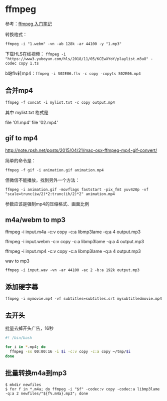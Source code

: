 # ffmpeg

参考：[ffmpeg 入门笔记](http://einverne.github.io/post/2015/12/ffmpeg-first.html)

转换格式：
```
ffmpeg -i "1.webm" -vn -ab 128k -ar 44100 -y "1.mp3"
```

下载HLS在线视频： `ffmpeg -i "https://www3.yuboyun.com/hls/2018/11/05/KCEwXYoY/playlist.m3u8" -codec copy 1.ts `

b站flv转mp4：`ffmpeg -i S02E06.flv -c copy -copyts S02E06.mp4`


## 合并mp4

```
ffmpeg -f concat -i mylist.txt -c copy output.mp4
```

其中 mylist.txt 格式是

file '01.mp4'
file '02.mp4'

## gif to mp4

http://note.rpsh.net/posts/2015/04/21/mac-osx-ffmpeg-mp4-gif-convert/

简单的命令是：

```
ffmpeg -f gif -i animation.gif animation.mp4
```

但微信不能播放，找到另外一个方法：

```
ffmpeg -i animation.gif -movflags faststart -pix_fmt yuv420p -vf "scale=trunc(iw/2)*2:trunc(ih/2)*2" animation.mp4
```

参数应该是强制mp4的压缩格式、画面比例

##  m4a/webm to mp3

ffmpeg -i input.m4a -c:v copy -c:a libmp3lame -q:a 4 output.mp3

ffmpeg -i input.webm -c:v copy -c:a libmp3lame -q:a 4 output.mp3

ffmpeg -i input.mp4 -c:v copy -c:a libmp3lame -q:a 4 output.mp3

wav to mp3

````
ffmpeg -i input.wav -vn -ar 44100 -ac 2 -b:a 192k output.mp3
````

## 添加硬字幕

```
ffmpeg -i mymovie.mp4 -vf subtitles=subtitles.srt mysubtitledmovie.mp4
```



## 去开头

批量去掉开头广告，16秒

````bash
#! /bin/bash

for i in *.mp4; do
  ffmpeg -ss 00:00:16 -i $i -c:v copy -c:a copy ~/tmp/$i
done
````

## 批量转换m4a到mp3

```
$ mkdir newfiles
$ for f in *.m4a; do ffmpeg -i "$f" -codec:v copy -codec:a libmp3lame -q:a 2 newfiles/"${f%.m4a}.mp3"; done
```